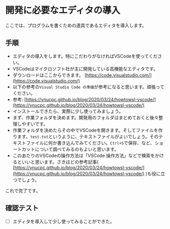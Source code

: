 # 開発に必要なエディタの導入

ここでは、プログラムを書くための道具であるエディタを導入します。

## 手順
- エディタの導入をします。特にこだわりがなければVSCodeを使ってください。
- VSCodeはマイクロソフト社が主に開発している高機能なエディタです。
- ダウンロードはここからできます。 [https://code.visualstudio.com/](https://code.visualstudio.com/)
- 以下の参考の`Visual Studio Code の準備`が参考になると思います。頑張ってください。
- 参考: [https://ynucpc.github.io/blog/2020/03/24/howtowsl-vscode/](https://ynucpc.github.io/blog/2020/03/24/howtowsl-vscode/)
- インストールできたら、実際に少し使ってみましょう。
- まず、作業フォルダを決めます。開発用のフォルダはまとめておくと後々整理しやすいです。
- 作業フォルダを決めたらその中でVSCodeを開きます。そしてファイルを作ります。`test.txt`というように、テキストファイルがよいでしょう。そのテキストファイルに何か書き込んでみてください。`Ctrl+S`で保存、など、ショートカットについて調べてみるのもよいと思います。
- このあたりのVSCodeの操作方法は「VSCode 操作方法」などで検索をかけるといいと思います。さきほどの参考記事( [https://ynucpc.github.io/blog/2020/03/24/howtowsl-vscode/](https://ynucpc.github.io/blog/2020/03/24/howtowsl-vscode/) )も役に立つでしょう。

これで完了です。

## 確認テスト
- [ ] エディタを導入して少し使ってみることができた。